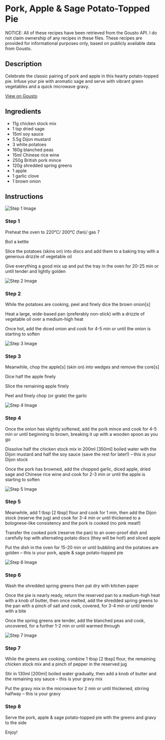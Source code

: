 # Pork, Apple & Sage Potato-Topped Pie

NOTICE: All of these recipes have been retrieved from the Gousto API. I do not claim ownership of any recipes in these files. These recipes are provided for informational purposes only, based on publicly available data from Gousto.

## Description

Celebrate the classic pairing of pork and apple in this hearty potato-topped pie. Infuse your pie with aromatic sage and serve with vibrant green vegetables and a quick microwave gravy.

[View on Gousto](https://www.gousto.co.uk/recipes/cookbook/pork-apple-sage-potato-topped-pie)

## Ingredients

- 11g chicken stock mix
- 1 tsp dried sage
- 15ml soy sauce
- 5.5g Dijon mustard
- 3 white potatoes
- 160g blanched peas
- 15ml Chinese rice wine
- 250g British pork mince
- 120g shredded spring greens
- 1 apple
- 1 garlic clove
- 1 brown onion

## Instructions

![Step 1 Image](https://production-media.gousto.co.uk/cms/recipe-step-image/step-1-1678199845008-x200.jpg)

### Step 1

Preheat the oven to 220°C/ 200°C (fan)/ gas 7

Boil a kettle

Slice the potatoes (skins on) into discs and add them to a baking tray with a generous drizzle of vegetable oil

Give everything a good mix up and put the tray in the oven for 20-25 min or until tender and lightly golden

![Step 2 Image](https://production-media.gousto.co.uk/cms/recipe-step-image/step-2-1678199855620-x200.jpg)

### Step 2

While the potatoes are cooking, peel and finely dice the brown onion<span class="text-danger">[s]</span>

Heat a large, wide-based pan (preferably non-stick) with a drizzle of vegetable oil over a medium-high heat

Once hot, add the diced onion and cook for 4-5 min or until the onion is starting to soften

![Step 3 Image](https://production-media.gousto.co.uk/cms/recipe-step-image/step-3-1678199869035-x200.jpg)

### Step 3

Meanwhile, chop the apple<span class="text-danger">[s]</span> (skin on) into wedges and remove the core<span class="text-danger">[s]</span>

Dice half the apple finely

Slice the remaining apple finely

Peel and finely chop (or grate) the garlic

![Step 4 Image](https://production-media.gousto.co.uk/cms/recipe-step-image/step-4-1678199879550-x200.jpg)

### Step 4

Once the onion has slightly softened, add the pork mince and cook for 4-5 min or until beginning to brown, breaking it up with a wooden spoon as you go

Dissolve half the chicken stock mix in 200ml <span class="text-danger">[350ml] </span>boiled water with the Dijon mustard and half the soy sauce (save the rest for later!) – this is your Dijon stock

Once the pork has browned, add the chopped garlic, diced apple, dried sage and Chinese rice wine and cook for 2-3 min or until the apple is starting to soften

![Step 5 Image](https://production-media.gousto.co.uk/cms/recipe-step-image/step-5-1678199892790-x200.jpg)

### Step 5

Meanwhile, add 1 tbsp<span class="text-danger"> [2 tbsp] </span>flour and cook for 1 min, then add the Dijon stock (reserve the jug) and cook for 3-4 min or until thickened to a bolognese-like consistency and the pork is cooked (no pink meat!) 

Transfer the cooked pork (reserve the pan) to an oven-proof dish and carefully top with alternating potato discs (they will be hot!) and sliced apple

Put the dish in the oven for 15-20 min or until bubbling and the potatoes are golden – this is your pork, apple & sage potato-topped pie

![Step 6 Image](https://production-media.gousto.co.uk/cms/recipe-step-image/step-6-1678199928603-x200.jpg)

### Step 6

Wash the shredded spring greens then pat dry with kitchen paper

Once the pie is nearly ready, return the reserved pan to a medium-high heat with a knob of butter, then once melted, add the shredded spring greens to the pan with a pinch of salt and cook, covered, for 3-4 min or until tender with a bite

Once the spring greens are tender, add the blanched peas and cook, uncovered, for a further 1-2 min or until warmed through

![Step 7 Image](https://production-media.gousto.co.uk/cms/recipe-step-image/step-7-1678199933349-x200.jpg)

### Step 7

While the greens are cooking, combine 1 tbsp <span class="text-danger">[2 tbsp] </span>flour, the remaining chicken stock mix and a pinch of pepper in the reserved jug

Stir in 130ml <span class="text-danger">[200ml] </span>boiled water gradually, then add a knob of butter and the remaining soy sauce – this is your gravy mix

Put the gravy mix in the microwave for 2 min or until thickened, stirring halfway – this is your gravy

### Step 8

Serve the pork, apple & sage potato-topped pie with the greens and gravy to the side

Enjoy!

